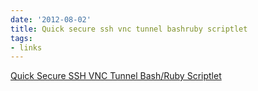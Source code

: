 ```yaml
---
date: '2012-08-02'
title: Quick secure ssh vnc tunnel bashruby scriptlet
tags: 
- links
---
```

<a href="https://gist.github.com/3237365">Quick Secure SSH VNC Tunnel Bash/Ruby Scriptlet</a><br/>
